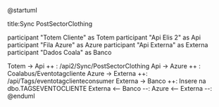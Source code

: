 @startuml

title:Sync PostSectorClothing

participant "Totem Cliente" as Totem
participant "Api Elis 2" as Api
participant "Fila Azure" as Azure
participant "Api Externa" as Externa
participant "Dados Coala" as Banco

Totem -> Api ++ : /api2/Sync/PostSectorClothing
Api -> Azure ++ : Coalabus/Eventotagcliente
Azure -> Externa ++: /api/Tags/eventotagclienteconsumer
Externa -> Banco ++: Insere na dbo.TAGSEVENTOCLIENTE
Externa <-- Banco --:
Azure <-- Externa --:
@enduml

